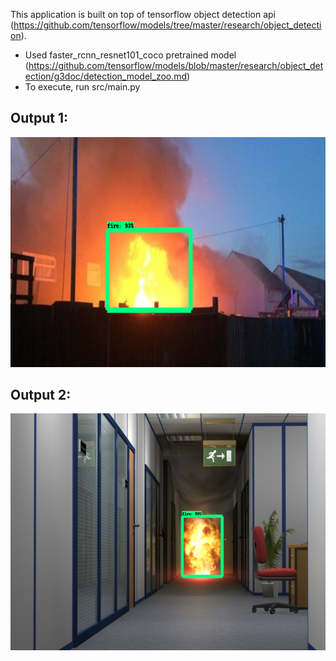 This application is built on top of tensorflow object detection api (https://github.com/tensorflow/models/tree/master/research/object_detection). 

- Used faster_rcnn_resnet101_coco pretrained model (https://github.com/tensorflow/models/blob/master/research/object_detection/g3doc/detection_model_zoo.md)
- To execute, run src/main.py

## Output 1:
![output1](https://github.com/balajib5497/Fire_Detection/blob/master/images/output1.png)

## Output 2:
![output2](https://github.com/balajib5497/Fire_Detection/blob/master/images/output2.png)
